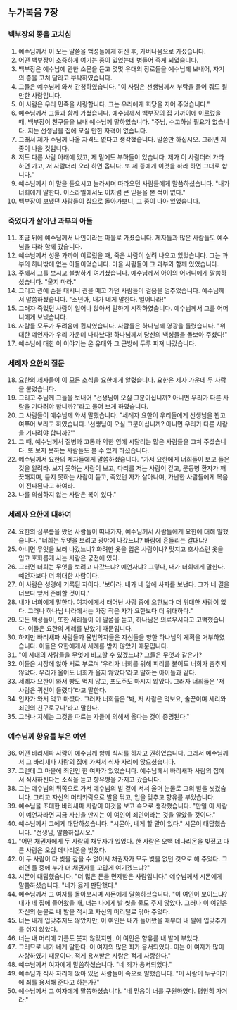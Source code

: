 ## 누가복음 7장

### 백부장의 종을 고치심
1. 예수님께서 이 모든 말씀을 백성들에게 하신 후, 가버나움으로 가셨습니다.
2. 어떤 백부장이 소중하게 여기는 종이 있었는데 병들어 죽게 되었습니다.
3. 백부장은 예수님에 관한 소문을 듣고 몇몇 유대의 장로들을 예수님께 보내어, 자기의 종을 고쳐 달라고 부탁하였습니다.
4. 그들은 예수님께 와서 간청하였습니다. "이 사람은 선생님께서 부탁을 들어 줘도 될 만한 사람입니다.
5. 이 사람은 우리 민족을 사랑합니다. 그는 우리에게 회당을 지어 주었습니다."
6. 예수님께서 그들과 함께 가셨습니다. 예수님께서 백부장의 집 가까이에 이르렀을 때, 백부장이 친구들을 보내 예수님께 말하였습니다. "주님, 수고하실 필요가 없습니다. 저는 선생님을 집에 모실 만한 자격이 없습니다.
7. 그래서 제가 주님께 나올 자격도 없다고 생각했습니다. 말씀만 하십시오. 그러면 제 종이 나을 것입니다.
8. 저도 다른 사람 아래에 있고, 제 밑에도 부하들이 있습니다. 제가 이 사람더러 가라 하면 가고, 저 사람더러 오라 하면 옵니다. 또 제 종에게 이것을 하라 하면 그대로 합니다."
9. 예수님께서 이 말을 들으시고 놀라시며 따라오던 사람들에게 말씀하셨습니다. "내가 너희에게 말한다. 이스라엘에서도 이처럼 큰 믿음을 본 적이 없다."
10. 백부장이 보냈던 사람들이 집으로 돌아가보니, 그 종이 나아 있었습니다.
### 죽었다가 살아난 과부의 아들
11. 조금 뒤에 예수님께서 나인이라는 마을로 가셨습니다. 제자들과 많은 사람들도 예수님을 따라 함께 갔습니다.
12. 예수님께서 성문 가까이 이르렀을 때, 죽은 사람이 실려 나오고 있었습니다. 그는 과부의 하나밖에 없는 아들이었습니다. 마을 사람들이 그 과부와 함께 있었습니다.
13. 주께서 그를 보시고 불쌍하게 여기셨습니다. 예수님께서 아이의 어머니에게 말씀하셨습니다. "울지 마라."
14. 그리고 관에 손을 대시니 관을 메고 가던 사람들이 걸음을 멈추었습니다. 예수님께서 말씀하셨습니다. "소년아, 내가 네게 말한다. 일어나라!"
15. 그러자 죽었던 사람이 일어나 앉아서 말하기 시작하였습니다. 예수님께서 그를 어머니에게 보냈습니다.
16. 사람들 모두가 두려움에 휩싸였습니다. 사람들은 하나님께 영광을 돌렸습니다. "위대한 예언자가 우리 가운데 나타났다! 하나님께서 당신의 백성들을 돌보아 주셨다!"
17. 예수님에 대한 이 이야기는 온 유대와 그 근방에 두루 퍼져 나갔습니다.
### 세례자 요한의 질문
18. 요한의 제자들이 이 모든 소식을 요한에게 알렸습니다. 요한은 제자 가운데 두 사람을 불렀습니다.
19. 그리고 주님께 그들을 보내어 "선생님이 오실 그분이십니까? 아니면 우리가 다른 사람을 기다려야 합니까?"라고 물어 보게 하였습니다.
20. 그 사람들이 예수님께 와서 말했습니다. "세례자 요한이 우리들에게 선생님을 뵙고 여쭈어 보라고 하였습니다. '선생님이 오실 그분이십니까? 아니면 우리가 다른 사람을 기다려야 합니까?'"
21. 그 때, 예수님께서 질병과 고통과 악한 영에 시달리는 많은 사람들을 고쳐 주셨습니다. 또 보지 못하는 사람들도 볼 수 있게 하셨습니다.
22. 예수님께서 요한의 제자들에게 말씀하셨습니다. "가서 요한에게 너희들이 보고 들은 것을 알려라. 보지 못하는 사람이 보고, 다리를 저는 사람이 걷고, 문둥병 환자가 깨끗해지며, 듣지 못하는 사람이 듣고, 죽었던 자가 살아나며, 가난한 사람들에게 복음이 전파된다고 하여라.
23. 나를 의심하지 않는 사람은 복이 있다."
### 세레자 요한에 대하여
24. 요한의 심부름을 왔던 사람들이 떠나가자, 예수님께서 사람들에게 요한에 대해 말했습니다. "너희는 무엇을 보려고 광야에 나갔느냐? 바람에 흔들리는 갈대냐?
25. 아니면 무엇을 보러 나갔느냐? 화려한 옷을 입은 사람이냐? 멋지고 호사스런 옷을 입고 호화롭게 사는 사람은 궁전에 있다.
26. 그러면 너희는 무엇을 보려고 나갔느냐? 예언자냐? 그렇다, 내가 너희에게 말한다. 예언자보다 더 위대한 사람이다.
27. 이 사람은 성경에 기록된 자이다. '보아라. 내가 네 앞에 사자를 보낸다. 그가 네 길을 너보다 앞서 준비할 것이다.'
28. 내가 너희에게 말한다. 여자에게서 태어난 사람 중에 요한보다 더 위대한 사람이 없다. 그러나 하나님 나라에서는 가장 작은 자가 요한보다 더 위대하다."
29. 모든 백성들이, 또한 세리들이 이 말씀을 듣고, 하나님은 의로우시다고 고백했습니다. 이들은 요한의 세례를 받았기 때문입니다.
30. 하지만 바리새파 사람들과 율법학자들은 자신들을 향한 하나님의 계획을 거부하였습니다. 이들은 요한에게서 세례를 받지 않았기 때문입니다.
31. "이 세대의 사람들을 무엇에 비교할 수 있겠느냐? 그들은 무엇과 같은가?
32. 이들은 시장에 앉아 서로 부르며 '우리가 너희를 위해 피리를 불어도 너희가 춤추지 않았다. 우리가 울어도 너희가 울지 않았다'라고 말하는 아이들과 같다.
33. 세례자 요한이 와서 빵도 먹지 않고, 포도주도 마시지 않았다. 그러자 너희들은 '저 사람은 귀신이 들렸다'라고 말한다.
34. 인자가 와서 먹고 마셨다. 그러자 너희들은 '봐, 저 사람은 먹보요, 술꾼이며 세리와 죄인의 친구로구나'라고 말한다.
35. 그러나 지혜는 그것을 따르는 자들에 의해서 옳다는 것이 증명된다."
### 예수님께 향유를 부은 여인
36. 어떤 바리새파 사람이 예수님께 함께 식사를 하자고 권하였습니다. 그래서 예수님께서 그 바리새파 사람의 집에 가셔서 식사 자리에 앉으셨습니다.
37. 그런데 그 마을에 죄인인 한 여자가 있었습니다. 예수님께서 바리새파 사람의 집에서 식사하신다는 소식을 듣고 향유병을 가지고 갔습니다.
38. 그는 예수님의 뒤쪽으로 가서 예수님의 발 곁에 서서 울며 눈물로 그의 발을 씻겼습니다. 그리고 자신의 머리카락으로 발을 닦고, 입을 맞추고 향유를 부었습니다.
39. 예수님을 초대한 바리새파 사람이 이것을 보고 속으로 생각했습니다. "만일 이 사람이 예언자라면 지금 자신을 만지는 이 여인이 죄인이라는 것을 알았을 것이다."
40. 예수님께서 그에게 대답하셨습니다. "시몬아, 네게 할 말이 있다." 시몬이 대답했습니다. "선생님, 말씀하십시오."
41. "어떤 채권자에게 두 사람의 채무자가 있었다. 한 사람은 오백 데나리온을 빚졌고 다른 사람은 오십 데나리온을 빚졌다.
42. 이 두 사람이 다 빚을 갚을 수 없어서 채권자가 모두 빚을 없던 것으로 해 주었다. 그러면 둘 중에 누가 더 채권자를 고맙게 여기겠느냐?"
43. 시몬이 대답했습니다. "더 많은 돈을 면제받은 사람입니다." 예수님께서 시몬에게 말씀하셨습니다. "네가 옳게 판단했다."
44. 예수님께서 그 여자를 돌아보시며 시몬에게 말씀하셨습니다. "이 여인이 보이느냐? 내가 네 집에 들어왔을 때, 너는 나에게 발 씻을 물도 주지 않았다. 그러나 이 여인은 자신의 눈물로 내 발을 적시고 자신의 머리털로 닦아 주었다.
45. 너는 내게 입맞추지도 않았지만, 이 여인은 내가 들어왔을 때부터 내 발에 입맞추기를 쉬지 않았다.
46. 너는 내 머리에 기름도 붓지 않았지만, 이 여인은 향유를 내 발에 부었다.
47. 그러므로 내가 네게 말한다. 이 여자의 많은 죄가 용서되었다. 이는 이 여자가 많이 사랑하였기 때문이다. 적게 용서받은 사람은 적게 사랑한다."
48. 예수님께서 여자에게 말씀하셨습니다. "네 죄가 용서되었다."
49. 예수님과 식사 자리에 앉아 있던 사람들이 속으로 말했습니다. "이 사람이 누구이기에 죄를 용서해 준다고 하는가?"
50. 예수님께서 그 여자에게 말씀하셨습니다. "네 믿음이 너를 구원하였다. 평안히 가거라."